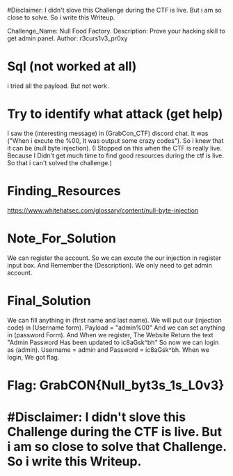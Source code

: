  #Disclaimer: I didn't slove this Challenge during the CTF is live. But i am so close to solve. So i write this Writeup.

Challenge_Name: Null Food Factory. Description: Prove your hacking skill to get admin panel. Author: r3curs1v3_pr0xy

# Sql (not worked at all)
i tried all the payload. But not work.

# Try to identify what attack (get help)
I saw the (interesting message) in (GrabCon_CTF) discord chat.
It was ("When i excute the %00, It was output some crazy codes"). 
So i knew that it can be (null byte injection).  (I Stopped on this when the CTF is really live. Because I Didn't get much time to find good resources during the ctf is live. 
So that i can't solved the challenge.)

# Finding_Resources
https://www.whitehatsec.com/glossary/content/null-byte-injection

# Note_For_Solution
We can register the account. So we can excute the our injection in register input box.
And Remember the (Description). We only need to get admin account.

# Final_Solution
We can fill anything in (first name and last name).
We will put our (injection code) in (Username form). Payload = "admin%00"
And we can set anything in (password Form). And When we register, The Website Return the text 
"Admin Password Has been updated to ic8aGsk^bh"
So now we can login as (admin). 
Username = admin and Password = ic8aGsk^bh. When we login, We got flag.

# Flag: GrabCON{Null_byt3s_1s_L0v3}

# #Disclaimer: I didn't slove this Challenge during the CTF is live. But i am so close to solve that Challenge. So i write this Writeup.
